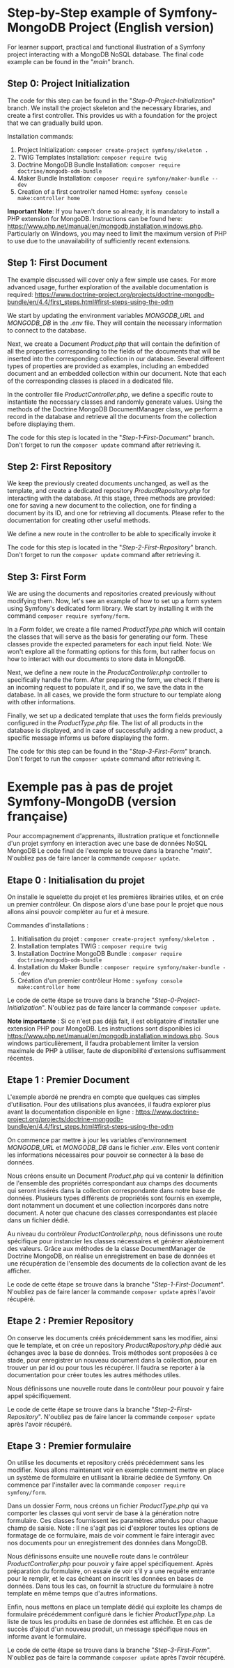 # Step-by-Step example of Symfony-MongoDB Project (English version)

For learner support, practical and functional illustration of a Symfony project interacting with a MongoDB NoSQL database.
The final code example can be found in the "*main*" branch.


## Step 0: Project Initialization

The code for this step can be found in the "*Step-0-Project-Initialization*" branch.
We install the project skeleton and the necessary libraries, and create a first controller.
This provides us with a foundation for the project that we can gradually build upon.

Installation commands:
1. Project Initialization: `composer create-project symfony/skeleton .`
2. TWIG Templates Installation: `composer require twig`
3. Doctrine MongoDB Bundle Installation: `composer require doctrine/mongodb-odm-bundle`
4. Maker Bundle Installation: `composer require symfony/maker-bundle --dev`
5. Creation of a first controller named Home: `symfony console make:controller home`

**Important Note**: If you haven't done so already, it is mandatory to install a PHP extension for MongoDB. Instructions can be found here: https://www.php.net/manual/en/mongodb.installation.windows.php. Particularly on Windows, you may need to limit the maximum version of PHP to use due to the unavailability of sufficiently recent extensions.


## Step 1: First Document

The example discussed will cover only a few simple use cases. For more advanced usage, further exploration of the available documentation is required: https://www.doctrine-project.org/projects/doctrine-mongodb-bundle/en/4.4/first_steps.html#first-steps-using-the-odm

We start by updating the environment variables *MONGODB_URL* and *MONGODB_DB* in the *.env* file. They will contain the necessary information to connect to the database.

Next, we create a Document *Product.php* that will contain the definition of all the properties corresponding to the fields of the documents that will be inserted into the corresponding collection in our database. Several different types of properties are provided as examples, including an embedded document and an embedded collection within our document. Note that each of the corresponding classes is placed in a dedicated file.

In the controller file *ProductController.php*, we define a specific route to instantiate the necessary classes and randomly generate values. Using the methods of the Doctrine MongoDB DocumentManager class, we perform a record in the database and retrieve all the documents from the collection before displaying them.

The code for this step is located in the "*Step-1-First-Document*" branch. Don't forget to run the `composer update` command after retrieving it.


## Step 2: First Repository

We keep the previously created documents unchanged, as well as the template, and create a dedicated repository *ProductRepository.php* for interacting with the database. At this stage, three methods are provided: one for saving a new document to the collection, one for finding a document by its ID, and one for retrieving all documents. Please refer to the documentation for creating other useful methods.

We define a new route in the controller to be able to specifically invoke it

The code for this step is located in the "*Step-2-First-Repository*" branch. Don't forget to run the `composer update` command after retrieving it.


## Step 3: First Form

We are using the documents and repositories created previously without modifying them. Now, let's see an example of how to set up a form system using Symfony's dedicated form library. We start by installing it with the command `composer require symfony/form`.

In a *Form* folder, we create a file named *ProductType.php* which will contain the classes that will serve as the basis for generating our form. These classes provide the expected parameters for each input field.
Note: We won't explore all the formatting options for this form, but rather focus on how to interact with our documents to store data in MongoDB.

Next, we define a new route in the *ProductController.php* controller to specifically handle the form. After preparing the form, we check if there is an incoming request to populate it, and if so, we save the data in the database. In all cases, we provide the form structure to our template along with other informations.

Finally, we set up a dedicated template that uses the form fields previously configured in the *ProductType.php* file. The list of all products in the database is displayed, and in case of successfully adding a new product, a specific message informs us before displaying the form.

The code for this step can be found in the "*Step-3-First-Form*" branch. Don't forget to run the `composer update` command after retrieving it.





# Exemple pas à pas de projet Symfony-MongoDB (version française)

Pour accompagnement d'apprenants, illustration pratique et fonctionnelle d'un projet symfony en interaction avec une base de données NoSQL MongoDB
Le code final de l'exemple se trouve dans la branche "*main*". N'oubliez pas de faire lancer la commande `composer update`.


## Etape 0 : Initialisation du projet

On installe le squelette du projet et les premières librairies utiles, et on crée un premier contrôleur.
On dispose alors d'une base pour le projet que nous allons ainsi pouvoir compléter au fur et à mesure.

Commandes d'installations :
1. Initialisation du projet : `composer create-project symfony/skeleton .`
2. Installation templates TWIG : `composer require twig`
3. Installation Doctrine MongoDB Bundle : `composer require doctrine/mongodb-odm-bundle`
4. Installation du Maker Bundle : `composer require symfony/maker-bundle --dev`
5. Création d'un premier contrôleur Home : `symfony console make:controller home`

Le code de cette étape se trouve dans la branche "*Step-0-Project-Initialization*". N'oubliez pas de faire lancer la commande `composer update`.

**Note importante** : Si ce n'est pas déjà fait, il est obligatoire d'installer une extension PHP pour MongoDB. Les instructions sont disponibles ici https://www.php.net/manual/en/mongodb.installation.windows.php. Sous windows particulièrement, il faudra probablement limiter la version maximale de PHP à utiliser, faute de disponibilité d'extensions suffisamment récentes.


## Etape 1 : Premier Document

L'exemple abordé ne prendra en compte que quelques cas simples d'utilisation. Pour des utilisations plus avancées, il faudra explorer plus avant la documentation disponible en ligne : https://www.doctrine-project.org/projects/doctrine-mongodb-bundle/en/4.4/first_steps.html#first-steps-using-the-odm

On commence par mettre à jour les variables d'environnement *MONGODB_URL* et *MONGODB_DB* dans le fichier *.env*. Elles vont contenir les informations nécessaires pour pouvoir se connecter à la base de données.

Nous créons ensuite un Document *Product.php* qui va contenir la définition de l'ensemble des propriétés correspondant aux champs des documents qui seront insérés dans la collection correspondante dans notre base de données. Plusieurs types différents de propriétés sont fournis en exemple, dont notamment un document et une collection incorporés dans notre document. A noter que chacune des classes correspondantes est placée dans un fichier dédié.

Au niveau du contrôleur *ProductController.php*, nous définissons une route spécifique pour instancier les classes nécessaires et générer aléatoirement des valeurs. Grâce aux méthodes de la classe DocumentManager de Doctrine MongoDB, on réalise un enregistrement en base de données et une récupération de l'ensemble des documents de la collection avant de les afficher.

Le code de cette étape se trouve dans la branche "*Step-1-First-Document*". N'oubliez pas de faire lancer la commande `composer update` après l'avoir récupéré.


## Etape 2 : Premier Repository

On conserve les documents créés précédemment sans les modifier, ainsi que le template, et on crée un repository *ProductRepository.php* dédié aux échanges avec la base de données. Trois méthodes sont proposées à ce stade, pour enregistrer un nouveau document dans la collection, pour en trouver un par id ou pour tous les récupérer. Il faudra se reporter à la documentation pour créer toutes les autres méthodes utiles.

Nous définissons une nouvelle route dans le contrôleur pour pouvoir y faire appel spécifiquement.

Le code de cette étape se trouve dans la branche "*Step-2-First-Repository*". N'oubliez pas de faire lancer la commande `composer update` après l'avoir récupéré.


## Etape 3 : Premier formulaire

On utilise les documents et repository créés précédemment sans les modifier. Nous allons maintenant voir en exemple comment mettre en place un système de formulaire en utilisant la librairie dédiée de Symfony. On commence par l'installer avec la commande `composer require symfony/form`.

Dans un dossier *Form*, nous créons un fichier *ProductType.php* qui va comporter les classes qui vont servir de base à la génération notre formulaire. Ces classes fournissent les paramètres attendus pour chaque champ de saisie.
Note : Il ne s'agit pas ici d'explorer toutes les options de formatage de ce formulaire, mais de voir comment le faire interagir avec nos documents pour un enregistrement des données dans MongoDB.

Nous définissons ensuite une nouvelle route dans le contrôleur *ProductController.php* pour pouvoir y faire appel spécifiquement. Après préparation du formulaire, on essaie de voir s'il y a une requête entrante pour le remplir, et le cas échéant on inscrit les données en bases de données. Dans tous les cas, on fournit la structure du formulaire à notre template en même temps que d'autres informations.

Enfin, nous mettons en place un template dédié qui exploite les champs de formulaire précédemment configuré dans le fichier *ProductType.php*. La liste de tous les produits en base de données est affichée. Et en cas de succès d'ajout d'un nouveau produit, un message spécifique nous en informe avant le formulaire.

Le code de cette étape se trouve dans la branche "*Step-3-First-Form*". N'oubliez pas de faire la commande `composer update` après l'avoir récupéré.

